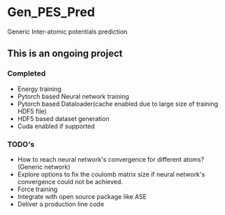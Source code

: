 # Gen_PES_Pred

Generic Inter-atomic potentials prediction

**This is an ongoing project**
------------------------------

### Completed

- Energy training
- Pytorch based Neural network training
- Pytorch based Dataloader(cache enabled due to large size of training HDF5 file)
- HDF5 based dataset generation
- Cuda enabled if supported

### TODO's

- How to reach neural network's convergence for different atoms? (Generic network)
- Explore options to fix the coulomb matrix size if neural network's convergence could not be achieved.
- Force training 
- Integrate with open source package like ASE
- Deliver a production line code
